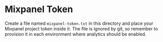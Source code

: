 # Mixpanel Token

Create a file named `mixpanel-token.txt` in this directory and place your Mixpanel project token inside it. The file is ignored by git, so remember to provision it in each environment where analytics should be enabled.

